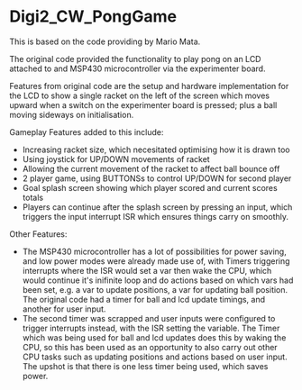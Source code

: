 # Digi2_CW_PongGame

This is based on the code providing by Mario Mata. 

The original code provided the functionality to play pong on an LCD attached
to and MSP430 microcontroller via the experimenter board. 

Features from original code are the setup and hardware implementation for 
the LCD to show a single racket on the left of the screen which moves upward
when a switch on the experimenter board is pressed; plus a ball 
moving sideways on initialisation. 

Gameplay Features added to this include: 
- Increasing racket size, which necesitated optimising how it is drawn too
- Using joystick for UP/DOWN movements of racket
- Allowing the current movement of the racket to affect ball bounce off
- 2 player game, using BUTTONSs to control UP/DOWN for second player
- Goal splash screen showing which player scored and current scores totals
- Players can continue after the splash screen by pressing an input, which 
  triggers the input interrupt ISR which ensures things carry on smoothly. 


Other Features: 
- The MSP430 microcontroller has a lot of possibilities for power saving, and
  low power modes were already made use of, with Timers triggering interrupts 
  where the ISR would set a var then wake the CPU, which would continue it's 
  inifinite loop and do actions based on which vars had been set, e.g. a var 
  to update positions, a var for updating ball position. The original code 
  had a timer for ball and lcd update timings, and another for user input. 
- The second timer was scrapped and user inputs were configured to trigger 
  interrupts instead, with the ISR setting the variable. 
  The Timer which was being used for ball and lcd updates does this by waking 
  the CPU, so this has been used as an opportunity to also carry out other CPU 
  tasks such as updating positions and actions based on user input. The upshot 
  is that there is one less timer being used, which saves power. 
